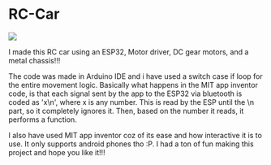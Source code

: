 # RC-Car

![](https://cdn.hackclubber.dev/slackcdn/6f4c407c372b913c91de4fc991328954.png)

I made this RC car using an ESP32, Motor driver, DC gear motors, and a metal chassis!!!

The code was made in Arduino IDE and i have used a switch case if loop for the entire movement logic. Basically what happens in the MIT app inventor code, is that each signal sent by the app to the ESP32 via bluetooth is coded as 'x\n', where x is any number. This is read by the ESP until the \n part, so it completely ignores it. Then, based on the number it reads, it performs a function.

I also have used MIT app inventor coz of its ease and how interactive it is to use. It only supports android phones tho :P. I had a ton of fun making this project and hope you like it!!!

